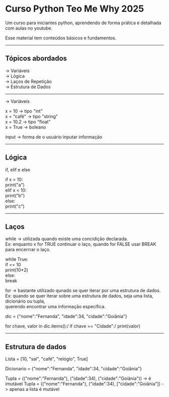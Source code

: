 # Curso Python Teo Me Why 2025

Um curso para iniciantes python, 
aprendendo de forma prática e detalhada
com aulas no youtube.

Esse material tem conteúdos básicos e fundamentos.

-----------------------------------------------------------------

## Tópicos abordados 

-> Variáveis\
-> Lógica\
-> Laços de Repetição\
-> Estrutura de Dados

-----------------------------------------------------------------

-> Variáveis

x = 10 -> tipo "int"\
x = "café" -> tipo "string"\
x = 10.2 -> tipo "float"\
x = True -> boleano

input -> forma de o usuário inputar informação

------------------------------------------------------------------

## Lógica

if, elif e else

if x = 10:\
    print("a")\
elif x < 10:\
    print("b")\
else:\
    print("c")

------------------------------------------------------------------

## Laços 

while -> utilizada quando existe uma concidição declarada.\
Ex: enquanto x for TRUE continuar o laço, quando for FALSE usar BREAK\
para encerrrar o laço.

while True:\
    if == 10\
        print(10*2)\
    else:\
        break

for -> bastante utilizado qunado se quer iterar por uma estrutura de dados.\
Ex: quando se quer iterar sobre uma estrutura de dados, seja uma lista, dicionário ou tupla,\
querendo encontrar uma informação específica.

dic = {"nome":"Fernanda", "idade":34, "cidade":"Goiânia"}

for chave, valor in dic.items():/
    if chave == "Cidade":/
        print(valor)

-------------------------------------------------------------------

## Estrutura de dados

Lista = [10, "sal", "café", "relógio", True]

Dicionario = {"nome":"Fernanda", "idade":34, "cidade":"Goiânia"}

Tupla = (("nome":"Fernanda"), ("idade":34), ("cidade":"Goiânia")) -> é imutável
Tupla = (("nome":"Fernanda"), ("idade":34), ["cidade":"Goiânia"]) -> apenas a lista é mutável


